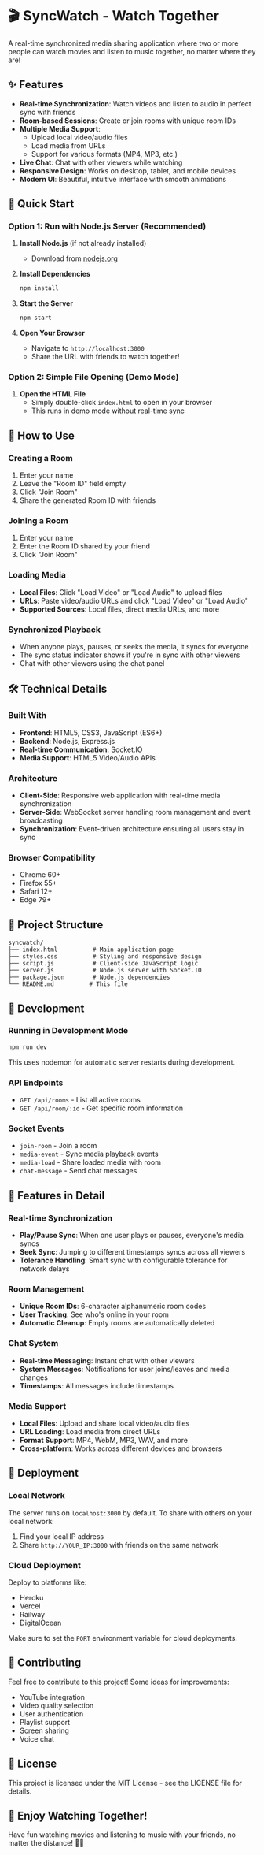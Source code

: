 # 🎬 SyncWatch - Watch Together

A real-time synchronized media sharing application where two or more people can watch movies and listen to music together, no matter where they are!

## ✨ Features

- **Real-time Synchronization**: Watch videos and listen to audio in perfect sync with friends
- **Room-based Sessions**: Create or join rooms with unique room IDs
- **Multiple Media Support**: 
  - Upload local video/audio files
  - Load media from URLs
  - Support for various formats (MP4, MP3, etc.)
- **Live Chat**: Chat with other viewers while watching
- **Responsive Design**: Works on desktop, tablet, and mobile devices
- **Modern UI**: Beautiful, intuitive interface with smooth animations

## 🚀 Quick Start

### Option 1: Run with Node.js Server (Recommended)

1. **Install Node.js** (if not already installed)
   - Download from [nodejs.org](https://nodejs.org/)

2. **Install Dependencies**
   ```bash
   npm install
   ```

3. **Start the Server**
   ```bash
   npm start
   ```

4. **Open Your Browser**
   - Navigate to `http://localhost:3000`
   - Share the URL with friends to watch together!

### Option 2: Simple File Opening (Demo Mode)

1. **Open the HTML File**
   - Simply double-click `index.html` to open in your browser
   - This runs in demo mode without real-time sync

## 🎯 How to Use

### Creating a Room
1. Enter your name
2. Leave the "Room ID" field empty
3. Click "Join Room"
4. Share the generated Room ID with friends

### Joining a Room
1. Enter your name
2. Enter the Room ID shared by your friend
3. Click "Join Room"

### Loading Media
- **Local Files**: Click "Load Video" or "Load Audio" to upload files
- **URLs**: Paste video/audio URLs and click "Load Video" or "Load Audio"
- **Supported Sources**: Local files, direct media URLs, and more

### Synchronized Playback
- When anyone plays, pauses, or seeks the media, it syncs for everyone
- The sync status indicator shows if you're in sync with other viewers
- Chat with other viewers using the chat panel

## 🛠️ Technical Details

### Built With
- **Frontend**: HTML5, CSS3, JavaScript (ES6+)
- **Backend**: Node.js, Express.js
- **Real-time Communication**: Socket.IO
- **Media Support**: HTML5 Video/Audio APIs

### Architecture
- **Client-Side**: Responsive web application with real-time media synchronization
- **Server-Side**: WebSocket server handling room management and event broadcasting
- **Synchronization**: Event-driven architecture ensuring all users stay in sync

### Browser Compatibility
- Chrome 60+
- Firefox 55+
- Safari 12+
- Edge 79+

## 📁 Project Structure

```
syncwatch/
├── index.html          # Main application page
├── styles.css          # Styling and responsive design
├── script.js           # Client-side JavaScript logic
├── server.js           # Node.js server with Socket.IO
├── package.json        # Node.js dependencies
└── README.md          # This file
```

## 🔧 Development

### Running in Development Mode
```bash
npm run dev
```
This uses nodemon for automatic server restarts during development.

### API Endpoints
- `GET /api/rooms` - List all active rooms
- `GET /api/room/:id` - Get specific room information

### Socket Events
- `join-room` - Join a room
- `media-event` - Sync media playback events
- `media-load` - Share loaded media with room
- `chat-message` - Send chat messages

## 🌟 Features in Detail

### Real-time Synchronization
- **Play/Pause Sync**: When one user plays or pauses, everyone's media syncs
- **Seek Sync**: Jumping to different timestamps syncs across all viewers
- **Tolerance Handling**: Smart sync with configurable tolerance for network delays

### Room Management
- **Unique Room IDs**: 6-character alphanumeric room codes
- **User Tracking**: See who's online in your room
- **Automatic Cleanup**: Empty rooms are automatically deleted

### Chat System
- **Real-time Messaging**: Instant chat with other viewers
- **System Messages**: Notifications for user joins/leaves and media changes
- **Timestamps**: All messages include timestamps

### Media Support
- **Local Files**: Upload and share local video/audio files
- **URL Loading**: Load media from direct URLs
- **Format Support**: MP4, WebM, MP3, WAV, and more
- **Cross-platform**: Works across different devices and browsers

## 🚀 Deployment

### Local Network
The server runs on `localhost:3000` by default. To share with others on your local network:
1. Find your local IP address
2. Share `http://YOUR_IP:3000` with friends on the same network

### Cloud Deployment
Deploy to platforms like:
- Heroku
- Vercel
- Railway
- DigitalOcean

Make sure to set the `PORT` environment variable for cloud deployments.

## 🤝 Contributing

Feel free to contribute to this project! Some ideas for improvements:
- YouTube integration
- Video quality selection
- User authentication
- Playlist support
- Screen sharing
- Voice chat

## 📄 License

This project is licensed under the MIT License - see the LICENSE file for details.

## 🎉 Enjoy Watching Together!

Have fun watching movies and listening to music with your friends, no matter the distance! 🍿🎵